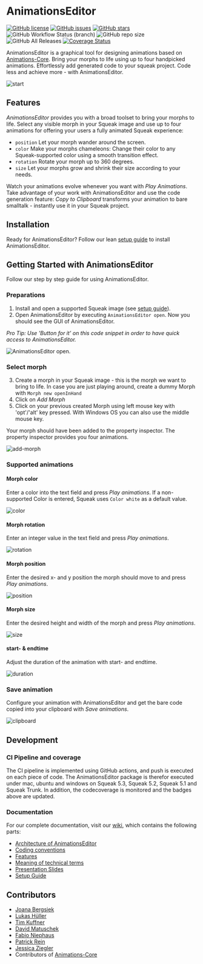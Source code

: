 # AnimationsEditor
[![GitHub license](https://img.shields.io/github/license/hpi-swa-teaching/AnimationsEditor)](https://github.com/hpi-swa-teaching/AnimationsEditor/blob/master/LICENSE)
[![GitHub issues](https://img.shields.io/github/issues/hpi-swa-teaching/AnimationsEditor)](https://github.com/hpi-swa-teaching/AnimationsEditor/issues)
[![GitHub stars](https://img.shields.io/github/stars/hpi-swa-teaching/AnimationsEditor)](https://github.com/hpi-swa-teaching/AnimationsEditor/stargazers)
![GitHub Workflow Status (branch)](https://img.shields.io/github/workflow/status/hpi-swa-teaching/AnimationsEditor/smalltalkCI/master)
![GitHub repo size](https://img.shields.io/github/repo-size/hpi-swa-teaching/AnimationsEditor)
![GitHub All Releases](https://img.shields.io/github/downloads/hpi-swa-teaching/AnimationsEditor/total)
[![Coverage Status](https://coveralls.io/repos/github/hpi-swa-teaching/AnimationsEditor/badge.svg?branch=master)](https://coveralls.io/github/hpi-swa-teaching/AnimationsEditor?branch=master)

AnimationsEditor is a graphical tool for designing animations based on [Animations-Core](https://github.com/hpi-swa/animations). Bring your morphs to life using up to four handpicked animations. Effortlessly add generated code to your squeak project. Code less and achieve more - with AnimationsEditor.

![start](https://user-images.githubusercontent.com/44775014/89678706-f48ebd00-d8ef-11ea-9fc5-85e578b52a51.gif)

## Features
*AnimationsEditor* provides you with a broad toolset to bring your morphs to life.
Select any visible morph in your Squeak image and use up to four animations for offering your users a fully animated Squeak experience:
- `position` Let your morph wander around the screen.
- `color` Make your morphs chameleons: Change their color to any Squeak-supported color using a smooth transition effect.
- `rotation` Rotate your morph up to 360 degrees.
- `size` Let your morphs grow and shrink their size according to your needs.

Watch your animations evolve whenever you want with *Play Animations*. Take advantage of your work with AnimationsEditor and use the code generation feature: *Copy to Clipboard* transforms your animation to bare smalltalk - instantly use it in your Squeak project. 

## Installation

Ready for AnimationsEditor? Follow our lean [setup guide](https://github.com/hpi-swa-teaching/AnimationsEditor/wiki/Setup-Guide) to install AnimationsEditor.

## Getting Started with AnimationsEditor

Follow our step by step guide for using AnimationsEditor.

### Preparations
1. Install and open a supported Squeak image (see [setup guide](https://github.com/hpi-swa-teaching/AnimationsEditor/wiki/Setup-Guide)).
2. Open AnimationsEditor by executing `AnimationsEditor open`. Now you should see the GUI of AnimationsEditor.

*Pro Tip: Use 'Button for it' on this code snippet in order to have quick access to AnimationsEditor.*

![AnimationsEditor open.](https://user-images.githubusercontent.com/44775014/89674752-f5702080-d8e8-11ea-84b9-fefdee98dd1c.gif)

### Select morph
3. Create a morph in your Squeak image - this is the morph we want to bring to life. In case you are just playing around, create a dummy Morph with `Morph new openInHand`
5. Click on *Add Morph*
6. Click on your previous created Morph using left mouse key with 'opt'/'alt' key pressed. With Windows OS you can also use the middle mouse key.

Your morph should have been added to the property inspector. The property inspector provides you four animations.

![add-morph](https://user-images.githubusercontent.com/44775014/89675633-898eb780-d8ea-11ea-94bb-516f56e32fd8.gif)

### Supported animations

#### Morph color 
Enter a color into the text field and press *Play animations*. If a non-supported Color is entered, Squeak uses `Color white` as a default value.

![color](https://user-images.githubusercontent.com/44775014/89675836-e7bb9a80-d8ea-11ea-9e6a-58975dbdc97a.gif)

#### Morph rotation

Enter an integer value in the text field and press *Play animations*.

![rotation](https://user-images.githubusercontent.com/44775014/89676840-9f04e100-d8ec-11ea-8d69-3dfc3cfdb655.gif)

#### Morph position
Enter the desired x- and y position the morph should move to and press *Play animations*.

![position](https://user-images.githubusercontent.com/44775014/89677492-d4f69500-d8ed-11ea-9b57-56cee7050f4c.gif)

#### Morph size
Enter the desired height and width of the morph and press *Play animations*.

![size](https://user-images.githubusercontent.com/44775014/89677873-767de680-d8ee-11ea-8102-f89cbbc27891.gif)

#### start- & endtime
Adjust the duration of the animation with start- and endtime.

![duration](https://user-images.githubusercontent.com/44775014/89679426-5a2f7900-d8f1-11ea-8956-82c0c713c254.gif)

### Save animation
Configure your animation with AnimationsEditor and get the bare code copied into your clipboard with *Save animations*.

![clipboard](https://user-images.githubusercontent.com/44775014/89681241-d5def500-d8f4-11ea-8f92-2d9bdabecb0a.gif)


## Development
### CI Pipeline and coverage
The CI pipeline is implemented using GitHub actions, and push is executed on each piece of code. The AnimationsEditor package is therefor executed under mac, ubuntu and windows on Squeak 5.3, Squeak 5.2, Squeak 5.1 and Squeak Trunk. In addition, the codecoverage is monitored and the badges above are updated.


### Documentation
For our complete documentation, visit our [wiki](https://github.com/hpi-swa-teaching/AnimationsEditor/wiki), which contains the following parts: 
- [Architecture of AnimationsEditor](https://github.com/hpi-swa-teaching/AnimationsEditor/wiki/Architecture-of-AnimationsEditor)
- [Coding conventions](https://github.com/hpi-swa-teaching/AnimationsEditor/wiki/Coding-conventions)
- [Features](https://github.com/hpi-swa-teaching/AnimationsEditor/wiki/Features)
- [Meaning of technical terms](https://github.com/hpi-swa-teaching/AnimationsEditor/wiki/Meaning-of-technical-terms)
- [Presentation Slides](https://github.com/hpi-swa-teaching/AnimationsEditor/wiki/Presentation-Slides)
- [Setup Guide](https://github.com/hpi-swa-teaching/AnimationsEditor/wiki/Setup-Guide)


## Contributors
- [Joana Bergsiek](https://github.com/JoeAtHPI)
- [Lukas Hüller](https://github.com/lukashueller)
- [Tim Kuffner](https://github.com/1T1m)
- [David Matuschek](https://github.com/davidmatuschek)
- [Fabio Niephaus](https://github.com/fniephaus)
- [Patrick Rein](https://github.com/codeZeilen)
- [Jessica Ziegler](https://github.com/jssckrm)
- Contributors of [Animations-Core](https://github.com/hpi-swa/animations)
